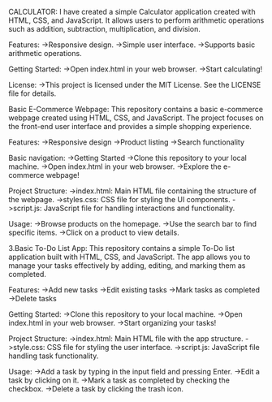 CALCULATOR:
I have created a simple Calculator application created with HTML, CSS, and JavaScript. 
It allows users to perform arithmetic operations such as addition, subtraction, multiplication, and division.

Features:
  ->Responsive design.
  ->Simple user interface.
  ->Supports basic arithmetic operations.

Getting Started:
 ->Open index.html in your web browser.
 ->Start calculating!
 
License:
 ->This project is licensed under the MIT License. See the LICENSE file for details.
  
Basic E-Commerce Webpage:
This repository contains a basic e-commerce webpage created using HTML, CSS, and JavaScript. The project focuses on the front-end user interface and provides a simple shopping experience.

Features:
 ->Responsive design
 ->Product listing
 ->Search functionality

Basic navigation:
 ->Getting Started
 ->Clone this repository to your local machine.
 ->Open index.html in your web browser.
 ->Explore the e-commerce webpage!
 
Project Structure:
 ->index.html: Main HTML file containing the structure of the webpage.
 ->styles.css: CSS file for styling the UI components.
 ->script.js: JavaScript file for handling interactions and functionality.
 
Usage:
 ->Browse products on the homepage.
 ->Use the search bar to find specific items.
 ->Click on a product to view details.

3.Basic To-Do List App:
This repository contains a simple To-Do list application built with HTML, CSS, and JavaScript. The app allows you to manage your tasks effectively by adding, editing, and marking them as completed.

Features:
 ->Add new tasks
 ->Edit existing tasks
 ->Mark tasks as completed
 ->Delete tasks

Getting Started:
 ->Clone this repository to your local machine.
 ->Open index.html in your web browser.
 ->Start organizing your tasks!
 
Project Structure:
 ->index.html: Main HTML file with the app structure.
 ->style.css: CSS file for styling the user interface.
 ->script.js: JavaScript file handling task functionality.
 
Usage:
 ->Add a task by typing in the input field and pressing Enter.
 ->Edit a task by clicking on it.
 ->Mark a task as completed by checking the checkbox.
 ->Delete a task by clicking the trash icon.
